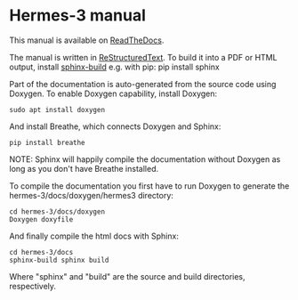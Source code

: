 Hermes-3 manual
===============

This manual is available on [ReadTheDocs](https://hermes3.readthedocs.io/en/latest/).

The manual is written in
[ReStructuredText](https://www.sphinx-doc.org/en/master/usage/restructuredtext/basics.html).
To build it into a PDF or HTML output, install
[sphinx-build](https://www.sphinx-doc.org/en/master/usage/installation.html) e.g. with pip:
    pip install sphinx

Part of the documentation is auto-generated from the source code using Doxygen.
To enable Doxygen capability, install Doxygen:

    sudo apt install doxygen

And install Breathe, which connects Doxygen and Sphinx:

    pip install breathe

NOTE: Sphinx will happily compile the documentation without Doxygen as long as you don't have Breathe installed. 

To compile the documentation you first have to run Doxygen to generate the hermes-3/docs/doxygen/hermes3 directory:

    cd hermes-3/docs/doxygen
    Doxygen doxyfile

And finally compile the html docs with Sphinx:

    cd hermes-3/docs
    sphinx-build sphinx build

Where "sphinx" and "build" are the source and build directories, respectively.

